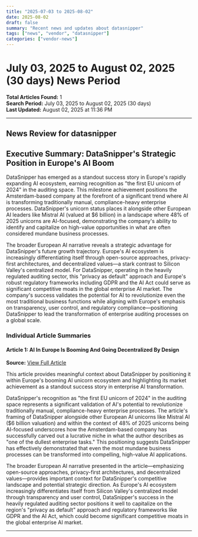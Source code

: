 ```yaml
---
title: "2025-07-03 to 2025-08-02"
date: 2025-08-02
draft: false
summary: "Recent news and updates about datasnipper"
tags: ["news", "vendor", "datasnipper"]
categories: ["vendor-news"]
---
```


# July 03, 2025 to August 02, 2025 (30 days) News Period 

**Total Articles Found:** 1  
**Search Period:** July 03, 2025 to August 02, 2025 (30 days)  
**Last Updated:** August 02, 2025 at 11:36 PM

---

## News Review for datasnipper

## Executive Summary: DataSnipper's Strategic Position in Europe's AI Boom

DataSnipper has emerged as a standout success story in Europe's rapidly expanding AI ecosystem, earning recognition as "the first EU unicorn of 2024" in the auditing space. This milestone achievement positions the Amsterdam-based company at the forefront of a significant trend where AI is transforming traditionally manual, compliance-heavy enterprise processes. DataSnipper's unicorn status places it alongside other European AI leaders like Mistral AI (valued at $6 billion) in a landscape where 48% of 2025 unicorns are AI-focused, demonstrating the company's ability to identify and capitalize on high-value opportunities in what are often considered mundane business processes.

The broader European AI narrative reveals a strategic advantage for DataSnipper's future growth trajectory. Europe's AI ecosystem is increasingly differentiating itself through open-source approaches, privacy-first architectures, and decentralized values—a stark contrast to Silicon Valley's centralized model. For DataSnipper, operating in the heavily regulated auditing sector, this "privacy as default" approach and Europe's robust regulatory frameworks including GDPR and the AI Act could serve as significant competitive moats in the global enterprise AI market. The company's success validates the potential for AI to revolutionize even the most traditional business functions while aligning with Europe's emphasis on transparency, user control, and regulatory compliance—positioning DataSnipper to lead the transformation of enterprise auditing processes on a global scale.

### Individual Article Summaries

#### Article 1: AI In Europe Is Booming And Going Decentralized By Design

**Source:** [View Full Article](https://www.forbes.com/sites/digital-assets/2025/07/14/ai-in-europe-is-booming-and-going-decentralized-by-design/)

This article provides meaningful context about DataSnipper by positioning it within Europe's booming AI unicorn ecosystem and highlighting its market achievement as a standout success story in enterprise AI transformation.

DataSnipper's recognition as "the first EU unicorn of 2024" in the auditing space represents a significant validation of AI's potential to revolutionize traditionally manual, compliance-heavy enterprise processes. The article's framing of DataSnipper alongside other European AI unicorns like Mistral AI ($6 billion valuation) and within the context of 48% of 2025 unicorns being AI-focused underscores how the Amsterdam-based company has successfully carved out a lucrative niche in what the author describes as "one of the dullest enterprise tasks." This positioning suggests DataSnipper has effectively demonstrated that even the most mundane business processes can be transformed into compelling, high-value AI applications.

The broader European AI narrative presented in the article—emphasizing open-source approaches, privacy-first architectures, and decentralized values—provides important context for DataSnipper's competitive landscape and potential strategic direction. As Europe's AI ecosystem increasingly differentiates itself from Silicon Valley's centralized model through transparency and user control, DataSnipper's success in the heavily regulated auditing sector positions it well to capitalize on the region's "privacy as default" approach and regulatory frameworks like GDPR and the AI Act, which could become significant competitive moats in the global enterprise AI market.



---

